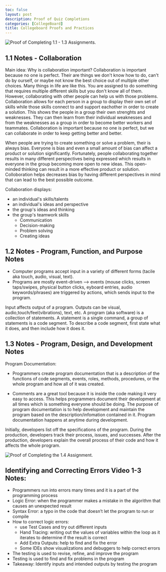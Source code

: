 ```yaml
---
toc: false
layout: post
description: Proof of Quiz Completions
categories: [CollegeBoard]
title: Collegeboard Proofs and Practices
---
```

![]({{site.baseurl}}/images/cbproof.png "Proof of Completing 1.1 - 1.3 Assignments.")

## 1.1 Notes - Collaboration

Main idea: Why is collaboration important?
Collaboration is important because no one is perfect. Their are things we don't know how to do, can't do by ourself, or maybe not know the best choice out of multiple other choices. Many things in life are like this. You are assigned to do something that requires multiple different skills but you don't know all of them. However, collaborating with other people can help us with those problems. Collaboration allows for each person in a group to display their own set of skills while those skills connect to and support eachother in order to create a solution. This shows the people in a group their own strenghts and weaknesses. They can then learn from their individual weaknesses and from the weaknesses as a group in order to become better workers and teammates. Collaboration is important because no one is perfect, but we can collaborate in order to keep getting better and better.

When people are trying to create something or solve a problem, their is always bias. Everyone is bias and even a small amount of bias can affect a product or solution significantly. Fortunately, people collaborating together results in many different perspectives being expressed which results in everyone in the group becoming more open to new ideas. This open-minded thinking can result in a more effective product or solution. Colloboration helps decreases bias by having different perspectives in mind that can lead to the best possible outcome.

Collaboration displays:

- an individual's skills/talents
- an individual's ideas and perspective
- the group's ideas and thinking
- the group's teamwork skills
    - Communication
    - Decision-making
    - Problem solving
    - Creating ideas

## 1.2 Notes - Program, Function, and Purpose Notes

- Computer programs accept input in a variety of different forms (tacile aka touch, audio, visual, text). 
- Programs are mostly event-driven –> events (mouse clicks, screen taps/swipes, physical button clicks, eyboard entries, audio keywords/phrases) are triggered by actions, which sends input to the program. 

Input affects output of a program. Outputs can be visual, audio,touch/feel(vibrations), text, etc. A program (aka software) is a collection of statements. A statement is a single command, a group of statements is a code segment. To describe a code segment, first state what it does, and then include how it does it.

## 1.3 Notes - Program, Design, and Development Notes

Program Documentation:
- Programmers create program documentation that is a description of the functions of code segments, events, roles, methods, procedures, or the whole program and how all of it was created. 

- Comments are a great tool because it is inside the code making it very easy to access. This helps programmers document their development at all times which is something everyone should be doing. The purpose of program documentation is to help development and maintain the program based on the description/infomation contained in it. Program documentation happens at anytime during development. 


Initially, developers list off the specifications of the program. During the production, developers track their process, issues, and successes. After the production, developers explain the overall process of their code and how it affects the whole program.

![]({{site.baseurl}}/images/cbproof1.png "Proof of Completing the 1.4 Assignment.")

## Identifying and Correcting Errors Video 1-3 Notes:
- Programmers run into errors many times and it is a part of the programming process
- Logic Error: when the programmer makes a mistake in the algorithm that causes an unexpected result
- Syntax Error: a typo in the code that doesn’t let the program to run or compile
- How to correct logic errors:
    - use Test Cases and try out different inputs
    - Hand Tracing: writing out the values of variables within the loop as it iterates to determine if the result is correct
    - Add Extra Outputs: help to find and fix the error
    - Some IDEs show visualizations and debuggers to help correct errors
- The testing is used to revise, refine, and improve the program
- Testing is used to find and fix problems in the program
- Takeaway: Identify inputs and intended outputs by testing the program

